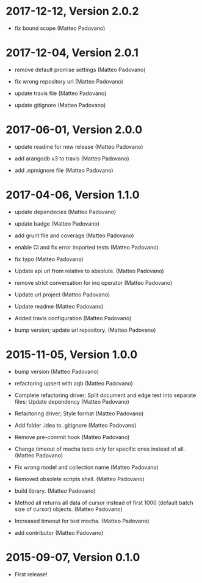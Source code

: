 2017-12-12, Version 2.0.2
=========================

 * fix bound scope (Matteo Padovano)


2017-12-04, Version 2.0.1
=========================

 * remove default promise settings (Matteo Padovano)

 * fix wrong repository url (Matteo Padovano)

 * update travis file (Matteo Padovano)

 * update gitignore (Matteo Padovano)


2017-06-01, Version 2.0.0
=========================

 * update readme for new release (Matteo Padovano)

 * add arangodb v3 to travis (Matteo Padovano)

 * add .npmignore file (Matteo Padovano)


2017-04-06, Version 1.1.0
=========================

 * update dependecies (Matteo Padovano)

 * update badge (Matteo Padovano)

 * add grunt file and coverage (Matteo Padovano)

 * enable CI and fix error imported tests (Matteo Padovano)

 * fix typo (Matteo Padovano)

 * Update api url from relative to absolute. (Matteo Padovano)

 * remove strict conversation for inq operator (Matteo Padovano)

 * Update url project (Matteo Padovano)

 * Update readme (Matteo Padovano)

 * Added travis configuration (Matteo Padovano)

 * bump version; update url repository. (Matteo Padovano)


2015-11-05, Version 1.0.0
=========================

 * bump version (Matteo Padovano)

 * refactoring upsert with aqb (Matteo Padovano)

 * Complete refactoring driver; Split document and edge test into separate files; Update dependency (Matteo Padovano)

 * Refactoring driver; Style format (Matteo Padovano)

 * Add folder .idea to .gitignore (Matteo Padovano)

 * Remove pre-commit hook (Matteo Padovano)

 * Change timeout of mocha tests only for specific ones instead of all. (Matteo Padovano)

 * Fix wrong model and collection name (Matteo Padovano)

 * Removed obsolete scripts shell. (Matteo Padovano)

 * build library. (Matteo Padovano)

 * Method all returns all data of cursor instead of first 1000 (default batch size of cursor) objects. (Matteo Padovano)

 * Increased timeout for test mocha. (Matteo Padovano)

 * add contributor (Matteo Padovano)


2015-09-07, Version 0.1.0
=========================

 * First release!
